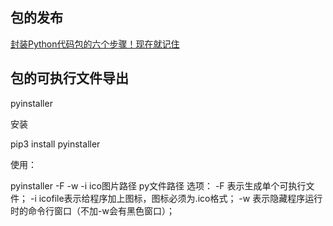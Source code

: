 ## 包的发布
[封装Python代码包的六个步骤！现在就记住](https://www.toutiao.com/a6742799380979384845/?tt_from=android_share&timestamp=1570151433&app=news_article&req_id=20191004091032010012035219177AC479&group_id=6742799380979384845)



## 包的可执行文件导出

pyinstaller

安装

pip3 install pyinstaller

使用：

pyinstaller -F -w -i ico图片路径 py文件路径
选项：
-F  表示生成单个可执行文件；
-i  icofile表示给程序加上图标，图标必须为.ico格式；
-w  表示隐藏程序运行时的命令行窗口（不加-w会有黑色窗口）；

